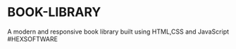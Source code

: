 # BOOK-LIBRARY
A modern and responsive book library built using HTML,CSS and JavaScript #HEXSOFTWARE

